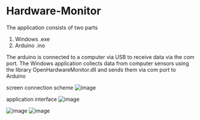 # Hardware-Monitor
The application consists of two parts
1. Windows .exe
2. Arduino .ino

The arduino is connected to a computer via USB to receive data via the com port.
The Windows application collects data from computer sensors using the library OpenHardwareMonitor.dll and sends them via com port to Arduino

screen connection scheme
![image](https://github.com/tuffii/Hardware-Monitor/assets/100721921/cf269178-3597-4b29-b897-c4363179e5c0)

application interface
![image](https://github.com/tuffii/Hardware-Monitor/assets/100721921/91bd7c58-dca6-42f5-88b8-370235bb01cf)

![image](https://github.com/tuffii/Hardware-Monitor/assets/100721921/b8178b0f-98fd-47c5-ba81-9694ea16acef)
![image](https://github.com/tuffii/Hardware-Monitor/assets/100721921/9764d5a3-3516-4f7f-a436-dbd5a1395e41)
